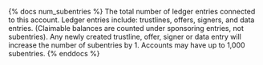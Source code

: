 {% docs num_subentries %}
The total number of ledger entries connected to this account. Ledger entries include: trustlines, offers, signers, and data entries. (Claimable balances are counted under sponsoring entries, not subentries). Any newly created trustline, offer, signer or data entry will increase the number of subentries by 1. Accounts may have up to 1,000 subentries.
{% enddocs %}
